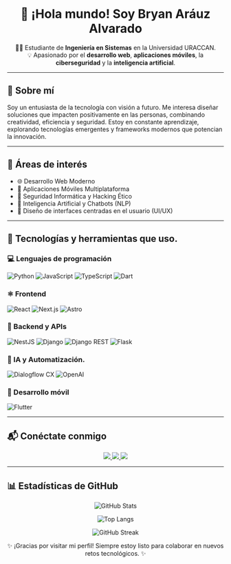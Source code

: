 <h1 align="center">🚀 ¡Hola mundo! Soy Bryan Aráuz Alvarado</h1>

<p align="center">
👨‍💻 Estudiante de <strong>Ingeniería en Sistemas</strong> en la Universidad URACCAN. <br/>
💡 Apasionado por el <strong>desarrollo web</strong>, <strong>aplicaciones móviles</strong>, la <strong>ciberseguridad</strong> y la <strong>inteligencia artificial</strong>.
</p>

---

## 🧠 Sobre mí

Soy un entusiasta de la tecnología con visión a futuro. Me interesa diseñar soluciones que impacten positivamente en las personas, combinando creatividad, eficiencia y seguridad. Estoy en constante aprendizaje, explorando tecnologías emergentes y frameworks modernos que potencian la innovación.

---

## 🚀 Áreas de interés

- 🌐 Desarrollo Web Moderno  
- 📱 Aplicaciones Móviles Multiplataforma  
- 🔐 Seguridad Informática y Hacking Ético  
- 🤖 Inteligencia Artificial y Chatbots (NLP)   
- 🎨 Diseño de interfaces centradas en el usuario (UI/UX)

---

## 🧰 Tecnologías y herramientas que uso.

### 💻 Lenguajes de programación

![Python](https://img.shields.io/badge/Python-3776AB?style=for-the-badge&logo=python&logoColor=white)
![JavaScript](https://img.shields.io/badge/JavaScript-F7DF1E?style=for-the-badge&logo=javascript&logoColor=black)
![TypeScript](https://img.shields.io/badge/TypeScript-3178C6?style=for-the-badge&logo=typescript&logoColor=white)
![Dart](https://img.shields.io/badge/Dart-0175C2?style=for-the-badge&logo=dart&logoColor=white)

### ⚛️ Frontend

![React](https://img.shields.io/badge/React-20232A?style=for-the-badge&logo=react&logoColor=61DAFB)
![Next.js](https://img.shields.io/badge/Next.js-000000?style=for-the-badge&logo=nextdotjs&logoColor=white)
![Astro](https://img.shields.io/badge/Astro-000000?style=for-the-badge&logo=astro&logoColor=white)

### 🔧 Backend y APIs

![NestJS](https://img.shields.io/badge/NestJS-E0234E?style=for-the-badge&logo=nestjs&logoColor=white)
![Django](https://img.shields.io/badge/Django-092E20?style=for-the-badge&logo=django&logoColor=white)
![Django REST](https://img.shields.io/badge/DRF-ff1709?style=for-the-badge&logo=django&logoColor=white)
![Flask](https://img.shields.io/badge/Flask-000000?style=for-the-badge&logo=flask&logoColor=white)

### 🤖 IA y Automatización.

![Dialogflow CX](https://img.shields.io/badge/Dialogflow_CX-FF9800?style=for-the-badge&logo=dialogflow&logoColor=white)
![OpenAI](https://img.shields.io/badge/OpenAI-412991?style=for-the-badge&logo=openai&logoColor=white)

### 📱 Desarrollo móvil

![Flutter](https://img.shields.io/badge/Flutter-02569B?style=for-the-badge&logo=flutter&logoColor=white)

---

## 📬 Conéctate conmigo

<p align="center">
  <a href="https://github.com/Bryan18-Alvarado" target="_blank">
    <img src="https://img.shields.io/badge/GitHub-181717?style=for-the-badge&logo=github&logoColor=white" />
  </a>
  <a href="https://www.linkedin.com/in/tu_usuario" target="_blank">
    <img src="https://img.shields.io/badge/LinkedIn-0A66C2?style=for-the-badge&logo=linkedin&logoColor=white" />
  </a>
  <a href="mailto:tuemail@ejemplo.com" target="_blank">
    <img src="https://img.shields.io/badge/Email-D14836?style=for-the-badge&logo=gmail&logoColor=white" />
  </a>
</p>

---

## 📊 Estadísticas de GitHub

<p align="center">
  <img src="https://github-readme-stats.vercel.app/api?username=Bryan18-Alvarado&show_icons=true&theme=radical" alt="GitHub Stats" />
</p>

<p align="center">
  <img src="https://github-readme-stats.vercel.app/api/top-langs/?username=Bryan18-Alvarado&layout=compact&theme=radical" alt="Top Langs" />
</p>

<p align="center">
  <img src="https://streak-stats.demolab.com?user=Bryan18-Alvarado&theme=radical&hide_border=true" alt="GitHub Streak" />
</p>




<p align="center">✨ ¡Gracias por visitar mi perfil! Siempre estoy listo para colaborar en nuevos retos tecnológicos. ✨</p>

